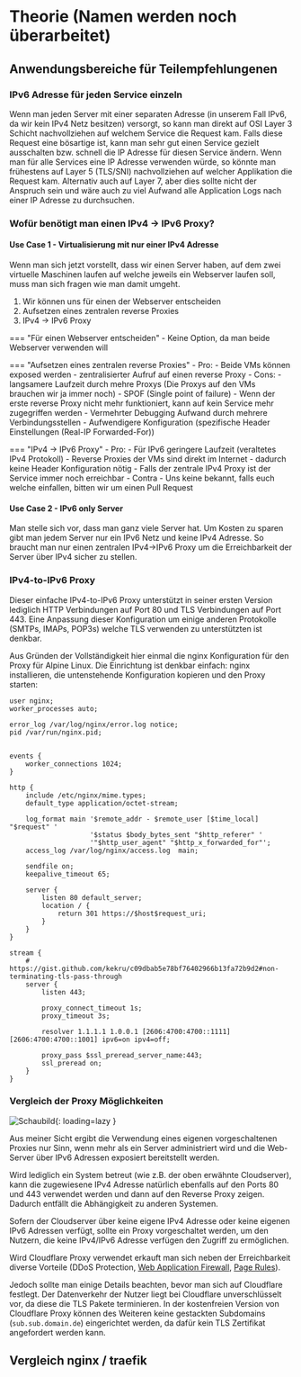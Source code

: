 # Theorie (Namen werden noch überarbeitet)

## Anwendungsbereiche für Teilempfehlungenen

### IPv6 Adresse für jeden Service einzeln
Wenn man jeden Server mit einer separaten Adresse (in unserem Fall IPv6, da wir kein IPv4 Netz besitzen) versorgt, so kann man direkt auf OSI Layer 3 Schicht nachvollziehen auf welchem Service die Request kam. Falls diese Request eine bösartige ist, kann man sehr gut einen Service gezielt ausschalten bzw. schnell die IP Adresse für diesen Service ändern.
Wenn man für alle Services eine IP Adresse verwenden würde, so könnte man frühestens auf Layer 5 (TLS/SNI) nachvollziehen auf welcher Applikation die Request kam. Alternativ auch auf Layer 7, aber dies sollte nicht der Anspruch sein und wäre auch zu viel Aufwand alle Application Logs nach einer IP Adresse zu durchsuchen.



### Wofür benötigt man einen IPv4 -> IPv6 Proxy?
#### Use Case 1 - Virtualisierung mit nur einer IPv4 Adresse
Wenn man sich jetzt vorstellt, dass wir einen Server haben, auf dem zwei virtuelle Maschinen laufen auf welche jeweils ein Webserver laufen soll, muss man sich fragen wie man damit umgeht.
1. Wir können uns für einen der Webserver entscheiden
2. Aufsetzen eines zentralen reverse Proxies
3. IPv4 -> IPv6 Proxy

=== "Für einen Webserver entscheiden"
    - Keine Option, da man beide Webserver verwenden will

=== "Aufsetzen eines zentralen reverse Proxies"
    - Pro:
        - Beide VMs können exposed werden
        - zentralisierter Aufruf auf einen reverse Proxy
    - Cons:
        - langsamere Laufzeit durch mehre Proxys (Die Proxys auf den VMs brauchen wir ja immer noch)
        - SPOF (Single point of failure) - Wenn der erste reverse Proxy nicht mehr funktioniert, kann auf kein Service mehr zugegriffen werden
        - Vermehrter Debugging Aufwand durch mehrere Verbindungsstellen
        - Aufwendigere Konfiguration (spezifische Header Einstellungen (Real-IP Forwarded-For))

=== "IPv4 -> IPv6 Proxy"
    - Pro:
        - Für IPv6 geringere Laufzeit (veraltetes IPv4 Protokoll)
        - Reverse Proxies der VMs sind direkt im Internet
            - dadurch keine Header Konfiguration nötig
        - Falls der zentrale IPv4 Proxy ist der Service immer noch erreichbar
    - Contra
        - Uns keine bekannt, falls euch welche einfallen, bitten wir um einen Pull Request


#### Use Case 2 - IPv6 only Server
Man stelle sich vor, dass man ganz viele Server hat. Um Kosten zu sparen gibt man jedem Server nur ein IPv6 Netz und keine IPv4 Adresse. So braucht man nur einen zentralen IPv4->IPv6 Proxy um die Erreichbarkeit der Server über IPv4 sicher zu stellen.



### IPv4-to-IPv6 Proxy

Dieser einfache IPv4-to-IPv6 Proxy unterstützt in seiner ersten Version lediglich HTTP Verbindungen auf Port 80 und TLS
Verbindungen auf Port 443. Eine Anpassung dieser Konfiguration um einige anderen Protokolle (SMTPs, IMAPs, POP3s) welche
TLS verwenden zu unterstützten ist denkbar.

Aus Gründen der Vollständigkeit hier einmal die nginx Konfiguration für den Proxy für Alpine Linux. Die Einrichtung ist
denkbar einfach: nginx installieren, die untenstehende Konfiguration kopieren und den Proxy starten:

```nginx
user nginx;
worker_processes auto;

error_log /var/log/nginx/error.log notice;
pid /var/run/nginx.pid;


events {
    worker_connections 1024;
}

http {
    include /etc/nginx/mime.types;
    default_type application/octet-stream;

    log_format main '$remote_addr - $remote_user [$time_local] "$request" '
                    '$status $body_bytes_sent "$http_referer" '
                    '"$http_user_agent" "$http_x_forwarded_for"';
    access_log /var/log/nginx/access.log  main;

    sendfile on;
    keepalive_timeout 65;

    server {
        listen 80 default_server;
        location / {
            return 301 https://$host$request_uri;
        }
    }
}

stream {
    # https://gist.github.com/kekru/c09dbab5e78bf76402966b13fa72b9d2#non-terminating-tls-pass-through
    server {
        listen 443;

        proxy_connect_timeout 1s;
        proxy_timeout 3s;

        resolver 1.1.1.1 1.0.0.1 [2606:4700:4700::1111] [2606:4700:4700::1001] ipv6=on ipv4=off;

        proxy_pass $ssl_preread_server_name:443;
        ssl_preread on;
    }
}
```

### Vergleich der Proxy Möglichkeiten

![Schaubild](../img/schaubild_cloudflare-vs-transparent-proxy.png){: loading=lazy }

Aus meiner Sicht ergibt die Verwendung eines eigenen vorgeschaltenen Proxies nur Sinn, wenn mehr als ein 
Server administriert wird und die Web-Server über IPv6 Adressen exposiert bereitstellt werden.

Wird lediglich ein System betreut (wie z.B. der oben erwähnte Cloudserver), kann die zugewiesene IPv4 
Adresse natürlich ebenfalls auf den Ports 80 und 443 verwendet werden und dann auf den Reverse Proxy 
zeigen. Dadurch entfällt die Abhängigkeit zu anderen Systemen.

Sofern der Cloudserver über keine eigene IPv4 Adresse oder keine
eigenen IPv6 Adressen verfügt, sollte ein Proxy vorgeschaltet werden,
um den Nutzern, die keine IPv4/IPv6 Adresse verfügen den Zugriff zu
ermöglichen.

Wird Cloudflare Proxy verwendet erkauft man sich neben der Erreichbarkeit
diverse Vorteile (DDoS Protection,
[Web Application Firewall](https://developers.cloudflare.com/waf/managed-rules/),
[Page Rules](https://www.cloudflare.com/features-page-rules/)).

Jedoch sollte man einige Details beachten, bevor man sich auf Cloudflare festlegt.
Der Datenverkehr der Nutzer liegt bei Cloudflare unverschlüsselt vor, da diese die
TLS Pakete terminieren. In der kostenfreien Version von Cloudflare Proxy können
des Weiteren keine gestackten Subdomains (`sub.sub.domain.de`) eingerichtet werden,
da dafür kein TLS Zertifikat angefordert werden kann.



## Vergleich nginx / traefik
